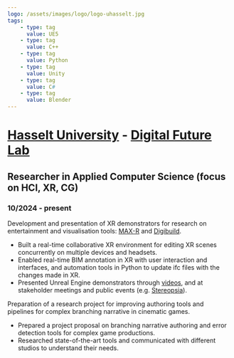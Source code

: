 ```yaml
---
logo: /assets/images/logo/logo-uhasselt.jpg
tags:
    - type: tag
      value: UE5
    - type: tag
      value: C++
    - type: tag
      value: Python
    - type: tag
      value: Unity
    - type: tag
      value: C#
    - type: tag
      value: Blender
---
```


# [Hasselt University](https://www.uhasselt.be/) - [Digital Future Lab](https://www.uhasselt.be/en/instituten-en/digitalfuturelab)

## Researcher in Applied Computer Science (focus on HCI, XR, CG)

### 10/2024 - present

Development and presentation of XR demonstrators for research on entertainment and visualisation tools: [MAX-R](https://www.upf.edu/web/max-r/) and [Digibuild](https://coock.flandersmake.be/en/projects/digibuild).

- Built a real-time collaborative XR environment for editing XR scenes concurrently on multiple devices and headsets.
- Enabled real-time BIM annotation in XR with user interaction and interfaces, and automation tools in Python to update ifc files with the changes made in XR.
- Presented Unreal Engine demonstrators through [videos](https://www.youtube.com/watch?v=CEKtPZjClpc), and at stakeholder meetings and public events (e.g. [Stereopsia](https://www.linkedin.com/posts/max-r-project_edm-ugcPost-7273381313800261632-kTCp)).

Preparation of a research project for improving authoring tools and pipelines for complex branching narrative in cinematic games.

- Prepared a project proposal on branching narrative authoring and error detection tools for complex game productions.
- Researched state-of-the-art tools and communicated with different studios to understand their needs.
